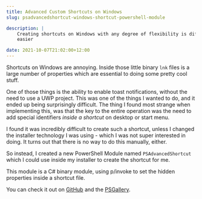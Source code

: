 ```yaml
---
title: Advanced Custom Shortcuts on Windows
slug: psadvancedshortcut-windows-shortcut-powershell-module

description: |
    Creating shortcuts on Windows with any degree of flexibility is difficult, so I created a PowerShell module to make it
    easier

date: 2021-10-07T21:02:00+12:00
---
```


Shortcuts on Windows are annoying. Inside those little binary `lnk` files is a large number of properties which are
essential to doing some pretty cool stuff.

One of those things is the ability to enable toast notifications, without the need to use a UWP project. This was one of
the things I wanted to do, and it ended up being surprisingly difficult. The thing I found most strange when
implementing this, was that the key to the entire operation was the need to add special identifiers *inside a shortcut*
on desktop or start menu.

I found it was incredibly difficult to create such a shortcut, unless I changed the installer technology I was using -
which I was not super interested in doing. It turns out that there is no way to do this manually, either.

So instead, I created a new PowerShell Module named `PSAdvancedShortcut` which I could use inside my installer to create
the shortcut for me.

This module is a C# binary module, using p/invoke to set the hidden properties inside a shortcut file.

You can check it out on [GitHub](https://github.com/crookm/ps-advanced-shortcut) and
the [PSGallery](https://www.powershellgallery.com/packages/PSAdvancedShortcut).
